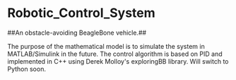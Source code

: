 # Robotic_Control_System

##An obstacle-avoiding BeagleBone vehicle.##

The purpose of the mathematical model is to simulate the system in MATLAB/Simulink in the future. The control algorithm is based on PID and implemented in C++ using Derek Molloy's exploringBB library. Will switch to Python soon.
